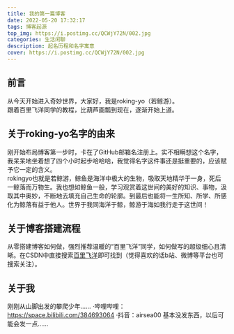 ```yaml
---
title: 我的第一篇博客
date: 2022-05-20 17:32:17
tags: 博客起源
top_img: https://i.postimg.cc/QCWjY72N/002.jpg
categories: 生活闲聊
description: 起名历程和名字寓意
cover: https://i.postimg.cc/QCWjY72N/002.jpg
---
```


## 前言

从今天开始进入奇妙世界，大家好，我是roking-yo（若鲸游）。<br />
跟着百里飞洋同学的教程，比葫芦画瓢到现在，逐渐开始上道。

## 关于roking-yo名字的由来

刚开始布局博客第一步时，卡在了GitHub邮箱名注册上。实不相瞒想这个名字，我呆呆地坐着想了四个小时起步哈哈哈，我觉得名字这件事还是挺重要的，应该赋予它一定的含义。<br />
rokingyo也就是若鲸游，鲸鱼是海洋中极大的生物，吸取天地精华于一身，死后一鲸落而万物生。我也想如鲸鱼一般，学习观赏着这世间的美好的知识、事物，汲取其中奥妙，不断地去填充自己生命的轮廓。到最后也能将一生所知、所学、所感化为鲸落有益于他人。世界于我同海洋于鲸，鲸游于海如我行走于这世间！

## 关于博客搭建流程

从零搭建博客如何做，强烈推荐温暖的“百里飞洋”同学，如何做写的超级细心且清晰。在CSDN中直接搜索[百里飞洋](https://blog.csdn.net/qq_51513895?type=blog)即可找到（觉得喜欢的话b站、微博等平台也可搜索关注）。

## 关于我

刚刚从山脚出发的攀爬少年……
    ·哔哩哔哩：https://space.bilibili.com/384693064
    ·抖音：airsea00
基本没发东西，以后可能会发一点……